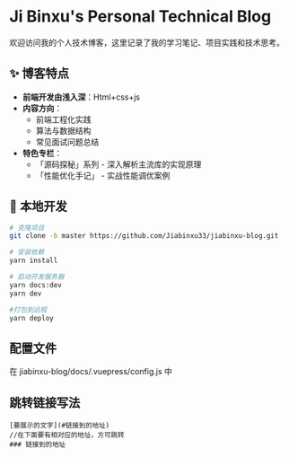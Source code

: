# Ji Binxu's Personal Technical Blog

欢迎访问我的个人技术博客，这里记录了我的学习笔记、项目实践和技术思考。

## ✨ 博客特点

- **前端开发由浅入深**：Html+css+js
- **内容方向**：
  - 前端工程化实践
  - 算法与数据结构
  - 常见面试问题总结
- **特色专栏**：
  - 「源码探秘」系列 - 深入解析主流库的实现原理
  - 「性能优化手记」 - 实战性能调优案例

## 🚀 本地开发

```bash
# 克隆项目
git clone -b master https://github.com/Jiabinxu33/jiabinxu-blog.git

# 安装依赖
yarn install

# 启动开发服务器
yarn docs:dev
yarn dev

#打包到远程
yarn deploy
```

## 配置文件

在 jiabinxu-blog/docs/.vuepress/config.js 中

## 跳转链接写法

```
[要展示的文字](#链接到的地址)
//在下面要有相对应的地址，方可跳转
### 链接到的地址
```
